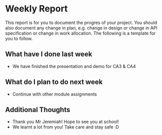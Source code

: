 # Weekly Report

This report is for you to document the progres of your project. You should also document any change in plan, e.g. change in design or change in API specification or change in work allocation. The following is a template for you to follow.

## What have I done last week

-   We have finished the presentation and demo for CA3 & CA4 

## What do I plan to do next week

-   Continue with other module assignments 

## Additional Thoughts

-   Thank you Mr Jeremiah! Hope to see you at school! 
-   We learnt a lot from you! Take care and stay safe :D 